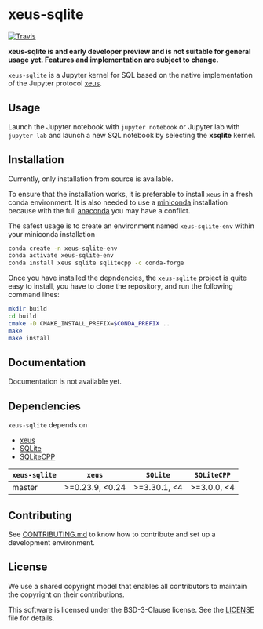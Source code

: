 # xeus-sqlite

[![Travis](https://travis-ci.com/jupyter-xeus/xeus-sqlite.svg?branch=master)](https://travis-ci.org/jupyter-xeus/xeus-sqlite)

**xeus-sqlite is and early developer preview and is not suitable for general usage yet. Features and implementation are subject to change.**

`xeus-sqlite` is a Jupyter kernel for SQL based on the native implementation of the Jupyter protocol [xeus](https://github.com/jupyter-xeus/xeus).

## Usage

Launch the Jupyter notebook with `jupyter notebook` or Jupyter lab with `jupyter lab` and launch a new SQL notebook by selecting the **xsqlite** kernel.

## Installation

Currently, only installation from source is available.

To ensure that the installation works, it is preferable to install `xeus` in a fresh conda environment. It is also needed to use
a [miniconda](https://conda.io/miniconda.html) installation because with the full [anaconda](https://www.anaconda.com/)
you may have a conflict.

The safest usage is to create an environment named `xeus-sqlite-env` within your miniconda installation

```bash
conda create -n xeus-sqlite-env
conda activate xeus-sqlite-env
conda install xeus sqlite sqlitecpp -c conda-forge
```

Once you have installed the depndencies, the `xeus-sqlite` project is quite easy to install, you have to clone the repository,
and run the following command lines:

```bash
mkdir build
cd build
cmake -D CMAKE_INSTALL_PREFIX=$CONDA_PREFIX ..
make
make install
```

## Documentation

Documentation is not available yet.

## Dependencies

``xeus-sqlite`` depends on

- [xeus](https://github.com/jupyter-xeus/xeus)
- [SQLite](https://github.com/sqlite/sqlite)
- [SQLiteCPP](https://github.com/SRombauts/SQLiteCpp)

| `xeus-sqlite`|      `xeus`     |     `SQLite`    |   `SQLiteCPP`   |
|--------------|-----------------|-----------------|-----------------|
|    master    | >=0.23.9, <0.24 | >=3.30.1, <4    | >=3.0.0, <4     |

## Contributing

See [CONTRIBUTING.md](./CONTRIBUTING.md) to know how to contribute and set up a development environment.

## License

We use a shared copyright model that enables all contributors to maintain the
copyright on their contributions.

This software is licensed under the BSD-3-Clause license. See the [LICENSE](LICENSE) file for details.
